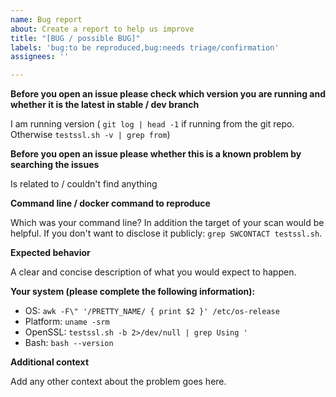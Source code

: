 ```yaml
---
name: Bug report
about: Create a report to help us improve
title: "[BUG / possible BUG]"
labels: 'bug:to be reproduced,bug:needs triage/confirmation'
assignees: ''

---
```

<!---

_Feel free to remove this line but please stick to the template. We would like to reproduce the bug and therefore need concise information. Depending on the completeness of your information provided we might close your issue otherwise right away. _
-->

**Before you open an issue please check which version you are running and whether it is the latest in stable / dev branch**

I am running version ( ``git log | head -1`` if running from the git repo. Otherwise ``testssl.sh -v | grep from``)


**Before you open an issue please whether this is a known problem by searching the issues**

Is related to / couldn't find anything 


**Command line / docker command to reproduce**

Which was your command line? In addition the target of your scan would be helpful. If you don't want to disclose it publicly: ``grep SWCONTACT testssl.sh``.


**Expected behavior**

A clear and concise description of what you would expect to happen.


**Your system (please complete the following information):**
 - OS: ``awk -F\" '/PRETTY_NAME/ { print $2 }' /etc/os-release``
 - Platform: ``uname -srm`` 
 - OpenSSL: ``testssl.sh -b 2>/dev/null | grep Using '``
 - Bash: ``bash --version``

**Additional context**

Add any other context about the problem goes here.

